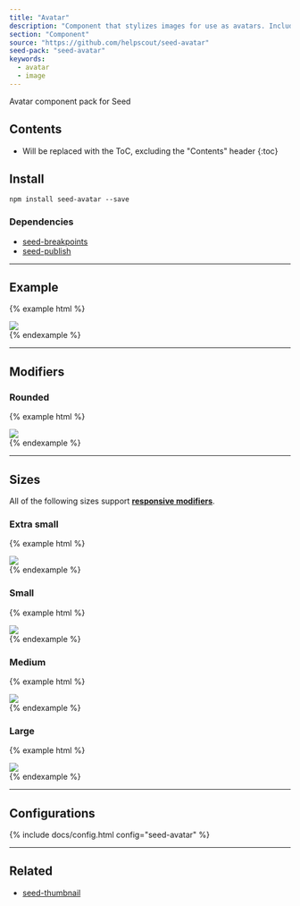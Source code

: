 ```yaml
---
title: "Avatar"
description: "Component that stylizes images for use as avatars. Includes support for a variation of sizes and styles."
section: "Component"
source: "https://github.com/helpscout/seed-avatar"
seed-pack: "seed-avatar"
keywords:
  - avatar
  - image
---
```


Avatar component pack for Seed

## Contents

* Will be replaced with the ToC, excluding the "Contents" header
{:toc}

## Install

```
npm install seed-avatar --save
```


### Dependencies

* [seed-breakpoints](/seed/packs/seed-breakpoints)
* [seed-publish](/seed/packs/seed-publish)


---


## Example

{% example html %}
<div class="c-avatar">
  <img src="/seed/images/seed.png" class="c-avatar__image">
</div>
{% endexample %}


---


## Modifiers

### Rounded

{% example html %}
<div class="c-avatar c-avatar--rounded">
  <img src="/seed/images/seed.png" class="c-avatar__image">
</div>
{% endexample %}


---


## Sizes

All of the following sizes support **[responsive modifiers](/seed/packs/seed-breakpoints/#responsive-modifiers)**.

### Extra small

{% example html %}
<div class="c-avatar c-avatar--xs">
  <img src="/seed/images/seed.png" class="c-avatar__image">
</div>
{% endexample %}


### Small

{% example html %}
<div class="c-avatar c-avatar--sm">
  <img src="/seed/images/seed.png" class="c-avatar__image">
</div>
{% endexample %}


### Medium

{% example html %}
<div class="c-avatar c-avatar--md">
  <img src="/seed/images/seed.png" class="c-avatar__image">
</div>
{% endexample %}


### Large

{% example html %}
<div class="c-avatar c-avatar--lg">
  <img src="/seed/images/seed.png" class="c-avatar__image">
</div>
{% endexample %}



---



## Configurations


{% include docs/config.html config="seed-avatar" %}



---



## Related

* [seed-thumbnail](/seed/packs/seed-thumbnail)
